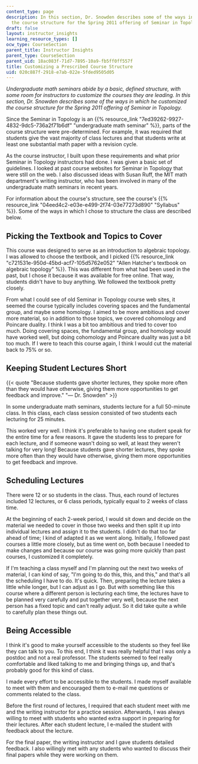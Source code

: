 ```yaml
---
content_type: page
description: In this section, Dr. Snowden describes some of the ways in which he customized
  the course structure for the Spring 2011 offering of Seminar in Topology.
draft: false
layout: instructor_insights
learning_resource_types: []
ocw_type: CourseSection
parent_title: Instructor Insights
parent_type: CourseSection
parent_uid: 18ac083f-71d7-7895-10a9-fb5ff0ff557f
title: Customizing a Prescribed Course Structure
uid: 020c887f-2918-e7ab-022e-5fded9505d05
---
```

*Undergraduate math seminars abide by a basic, defined structure, with some room for instructors to customize the courses they are leading. In this section, Dr. Snowden describes some of the ways in which he customized the course structure for the Spring 2011 offering of Seminar in Topology.*

Since the Seminar in Topology is an {{% resource_link "7ed39262-9927-4832-9dc5-736a2f71b6df" "undergraduate math seminar" %}}, parts of the course structure were pre-determined. For example, it was required that students give the vast majority of class lectures and that students write at least one substantial math paper with a revision cycle.

As the course instructor, I built upon these requirements and what prior Seminar in Topology instructors had done. I was given a basic set of guidelines. I looked at past course websites for Seminar in Topology that were still on the web. I also discussed ideas with Susan Ruff, the MIT math department's writing instructor, who has been involved in many of the undergraduate math seminars in recent years.

For information about the course's structure, see the course's {{% resource_link "04eed4c2-e03e-e499-2f74-03e77273d890" "Syllabus" %}}. Some of the ways in which I chose to structure the class are described below.

## Picking the Textbook and Topics to Cover

This course was designed to serve as an introduction to algebraic topology. I was allowed to choose the textbook, and I picked {{% resource_link "c721531e-950d-45bd-acf7-105d5762e052" "Allen Hatcher's textbook on algebraic topology" %}}. This was different from what had been used in the past, but I chose it because it was available for free online. That way, students didn't have to buy anything. We followed the textbook pretty closely.

From what I could see of old Seminar in Topology course web sites, it seemed the course typically includes covering spaces and the fundamental group, and maybe some homology. I aimed to be more ambitious and cover more material, so in addition to those topics, we covered cohomology and Poincare duality. I think I was a bit too ambitious and tried to cover too much. Doing covering spaces, the fundamental group, and homology would have worked well, but doing cohomology and Poincare duality was just a bit too much. If I were to teach this course again, I think I would cut the material back to 75% or so.

## Keeping Student Lectures Short

{{< quote "Because students gave shorter lectures, they spoke more often than they would have otherwise, giving them more opportunities to get feedback and improve." "— Dr. Snowden" >}}

In some undergraduate math seminars, students lecture for a full 50-minute class. In this class, each class session consisted of two students each lecturing for 25 minutes.

This worked very well. I think it's preferable to having one student speak for the entire time for a few reasons. It gave the students less to prepare for each lecture, and if someone wasn't doing so well, at least they weren't talking for very long! Because students gave shorter lectures, they spoke more often than they would have otherwise, giving them more opportunities to get feedback and improve.

## Scheduling Lectures

There were 12 or so students in the class. Thus, each round of lectures included 12 lectures, or 6 class periods, typically equal to 2 weeks of class time.

At the beginning of each 2-week period, I would sit down and decide on the material we needed to cover in those two weeks and then split it up into individual lectures and assign it to the students. I didn't do that too far ahead of time; I kind of adapted it as we went along. Initially, I followed past courses a little more closely, but as time went on, both because I needed to make changes and because our course was going more quickly than past courses, I customized it completely.

If I'm teaching a class myself and I'm planning out the next two weeks of material, I can kind of say, "I'm going to do this, this, and this," and that's all the scheduling I have to do. It's quick. Then, preparing the lecture takes a little while longer, but I can adjust as I go. But with something like this course where a different person is lecturing each time, the lectures have to be planned very carefully and put together very well, because the next person has a fixed topic and can't really adjust. So it did take quite a while to carefully plan these things out.

## Being Accessible

I think it's good to make yourself accessible to the students so they feel like they can talk to you. To this end, I think it was really helpful that I was only a postdoc and not a real professor. The students seemed to feel really comfortable and liked talking to me and bringing things up, and that's probably good for this kind of class.

I made every effort to be accessible to the students. I made myself available to meet with them and encouraged them to e-mail me questions or comments related to the class.

Before the first round of lectures, I required that each student meet with me and the writing instructor for a practice session. Afterwards, I was always willing to meet with students who wanted extra support in preparing for their lectures. After each student lecture, I e-mailed the student with feedback about the lecture.

For the final paper, the writing instructor and I gave students detailed feedback. I also willingly met with any students who wanted to discuss their final papers while they were working on them.
